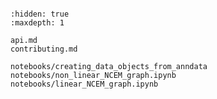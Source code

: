 ```{include} ../README.md

```

```{toctree}
:hidden: true
:maxdepth: 1

api.md
contributing.md

notebooks/creating_data_objects_from_anndata
notebooks/non_linear_NCEM_graph.ipynb
notebooks/linear_NCEM_graph.ipynb
```
